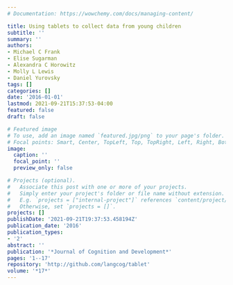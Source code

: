```yaml
---
# Documentation: https://wowchemy.com/docs/managing-content/

title: Using tablets to collect data from young children
subtitle: ''
summary: ''
authors:
- Michael C Frank
- Elise Sugarman
- Alexandra C Horowitz
- Molly L Lewis
- Daniel Yurovsky
tags: []
categories: []
date: '2016-01-01'
lastmod: 2021-09-21T15:37:53-04:00
featured: false
draft: false

# Featured image
# To use, add an image named `featured.jpg/png` to your page's folder.
# Focal points: Smart, Center, TopLeft, Top, TopRight, Left, Right, BottomLeft, Bottom, BottomRight.
image:
  caption: ''
  focal_point: ''
  preview_only: false

# Projects (optional).
#   Associate this post with one or more of your projects.
#   Simply enter your project's folder or file name without extension.
#   E.g. `projects = ["internal-project"]` references `content/project/deep-learning/index.md`.
#   Otherwise, set `projects = []`.
projects: []
publishDate: '2021-09-21T19:37:53.458194Z'
publication_date: '2016'
publication_types:
- '2'
abstract: ''
publication: '*Journal of Cognition and Development*'
pages: '1--17'
repository: 'http://github.com/langcog/tablet'
volume: '*17*'
---
```

